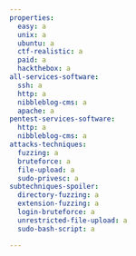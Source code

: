 ```yaml
---
properties:
  easy: a
  unix: a
  ubuntu: a
  ctf-realistic: a
  paid: a
  hackthebox: a
all-services-software:
  ssh: a
  http: a
  nibbleblog-cms: a
  apache: a
pentest-services-software:
  http: a
  nibbleblog-cms: a
attacks-techniques:
  fuzzing: a
  bruteforce: a
  file-upload: a
  sudo-privesc: a
subtechniques-spoiler:
  directory-fuzzing: a
  extension-fuzzing: a
  login-bruteforce: a
  unrestricted-file-upload: a
  sudo-bash-script: a

---
```

